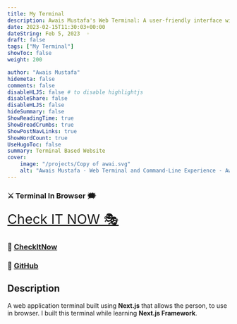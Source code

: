 ```yaml
---
title: My Terminal
description: Awais Mustafa's Web Terminal: A user-friendly interface with syntax highlighting, autocomplete suggestions, and a familiar command-line
date: 2023-02-15T11:30:03+00:00
dateString: Feb 5, 2023  ◦
draft: false
tags: ["My Terminal"]
showToc: false
weight: 200

author: "Awais Mustafa"
hidemeta: false
comments: false
disableHLJS: false # to disable highlightjs
disableShare: false
disableHLJS: false
hideSummary: false
ShowReadingTime: true
ShowBreadCrumbs: true
ShowPostNavLinks: true
ShowWordCount: true
UseHugoToc: false
summary: Terminal Based Website
cover:
    image: "/projects/Copy of awai.svg"
    alt: "Awais Mustafa - Web Terminal and Command-Line Experience - Awais Mustafa" # alt text
---
```



### ⚔ Terminal In Browser 🗯

<p align="center">
     
<a style="font-size:30px" href="https://awwais.live" target="_blank" >Check IT NOW 🎭</a></p>

                                
### 🔗 [CheckItNow](https://awwais.live)
### 🔗 [GitHub](https://github.com/awwais/)

## Description

A  web application terminal built using **Next.js** that allows the person,
to use in browser. 
I built this terminal while learning **Next.js Framework**.


